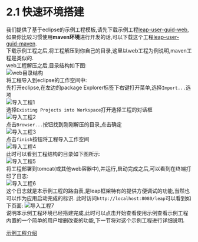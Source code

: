 2.1 快速环境搭建
================

我们提供了基于eclipse的示例工程模板,请先下载示例工程[leap-user-guid-web](leap-user-guid-web.zip),如果你比较习惯使用**maven环境**进行开发的话,可以下载这个工程[leap-user-guid-maven](leap-user-guid-maven.zip).  
下载示例工程之后,将工程解压到你自己的目录,这里以web工程为例说明,maven工程是类似的.  
web工程解压之后,目录结构如下图:  
![web目录结构](img/construction/web-filesystem.png)  
将工程导入到eclipse的工作空间中:  
先打开eclipse,在左边的package Explorer标签下右键打开菜单,选择`Import...`选项  
![导入工程1](img/construction/import-web-1.png)  
选择`Existing Projects into Workspace`打开选择工程的对话框  
![导入工程2](img/construction/import-web-2.png)  
点击`Browser...`按钮找到刚刚解压的目录,点击确定  
![导入工程3](img/construction/import-web-3.png)  
点击`finish`按钮将工程导入工作空间  
![导入工程4](img/construction/import-web-4.png)  
此时可以看到工程结构的目录如下图所示:  
![导入工程5](img/construction/import-web-5.png)  
将工程部署到tomcat(或其他web容器中),并运行,启动完成之后,可以看到在终端打印了日志:  
![导入工程6](img/construction/import-web-6.png)  
这个日志就是本示例工程的路由表,是leap框架特有的提供方便调试的功能,当然也可以作为应用启动完成的标识.
此时访问`http://localhost:8080/leap`可以看到如下页面:
![导入工程7](img/construction/import-web-7.png)  
说明本示例工程环境已经搭建完成,此时可以点击开始查看使用示例查看示例工程内置的一个简单的用户增删改查的功能,下一节将对这个示例工程进行详细说明.

[示例工程介绍](introduce.md)
